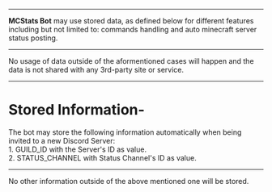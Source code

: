 <hr />

**MCStats Bot** may use stored data, as defined below for different features including but not limited to: commands handling and auto minecraft server status posting.<br />

<hr />

No usage of data outside of the aformentioned cases will happen and the data is not shared with any 3rd-party site or service.<br />

<hr />

# Stored Information-<br />
  The bot may store the following information automatically when being invited to a new Discord Server:
  <br />
    1. GUILD_ID with the Server's ID as value.<br />
    2. STATUS_CHANNEL with Status Channel's ID as value.<br />

<hr />

No other information outside of the above mentioned one will be stored.